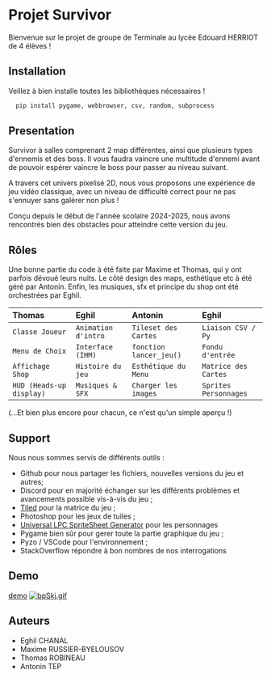 
# Projet Survivor

Bienvenue sur le projet de groupe de Terminale au lycée Edouard HERRIOT de 4 élèves !


## Installation

Veillez à bien installe toutes les bibliothèques nécessaires !

```bash
  pip install pygame, webbrowser, csv, random, subprocess
```
    
## Presentation

Survivor à salles comprenant 2 map différentes, ainsi que plusieurs types d'ennemis et des boss. Il vous faudra vaincre une multitude d'ennemi avant de pouvoir espérer vaincre le boss pour passer au niveau suivant.

A travers cet univers pixelisé 2D, nous vous proposons une expérience de jeu vidéo classique, avec un niveau de difficulté correct pour ne pas s'ennuyer sans galérer non plus !

Conçu depuis le début de l'année scolaire 2024-2025, nous avons rencontrés bien des obstacles pour atteindre cette version du jeu.

## Rôles

Une bonne partie du code à été faite par Maxime et Thomas, qui y ont parfois dévoué leurs nuits.
Le côté design des maps, esthétique etc à été géré par Antonin.
Enfin, les musiques, sfx et principe du shop ont été orchestrées par Eghil.

| Thomas | Eghil | Antonin | Eghil |
| :-------- |  :-------- | :-------- |  :-------- |
| `Classe Joueur` |  `Animation d'intro` | `Tileset des Cartes` |  `Liaison CSV / Py` |
| `Menu de Choix` |  `Interface (IHM)` | `fonction lancer_jeu()` |  `Fondu d'entrée` |
| `Affichage Shop` |  `Histoire du jeu` | `Esthétique du Menu` |  `Matrice des Cartes` |
| `HUD (Heads-up display)` | `Musiques & SFX` | `Charger les images` |  `Sprites Personnages` |

(...Et bien plus encore pour chacun, ce n'est qu'un simple aperçu !)


## Support

Nous nous sommes servis de différents outils : 
  - Github pour nous partager les fichiers, nouvelles versions du jeu et autres;
  - Discord pour en majorité échanger sur les différents problèmes et avancements possible vis-à-vis du jeu ;
  - [Tiled](https://www.mapeditor.org/) pour la matrice du jeu ;
  - Photoshop pour les jeux de tuiles ;
  - [Universal LPC SpriteSheet Generator](https://liberatedpixelcup.github.io/Universal-LPC-Spritesheet-Character-Generator/#?body=Body_color_light&head=Human_male_light&sex=male&shadow=Shadow_shadow&hair=Plain_light_brown&arms=Armour_steel&bauldron=Bauldron_charcoal&wrists=Lace_Cuffs_yellow&gloves=Gloves_steel&clothes=none_Sleeveless_laced&weapon=Longsword_longsword&legs=Leggings_gray&shoes=Armour_steel&hat=Maximus_steel&armour=Legion_steel&bandages=none_Bandages&shoulders=none_Mantal) pour les personnages
  - Pygame bien sûr pour gerer toute la partie graphique du jeu ;
  - Pyzo / VSCode pour l'environnement ;
  - StackOverflow répondre à bon nombres de nos interrogations


## Demo

[demo](https://s6.gifyu.com/images/bpSkj.gif)
[![bpSkj.gif](https://s6.gifyu.com/images/bpSkj.gif)](https://gifyu.com/image/bpSkj)


## Auteurs

- Eghil CHANAL
- Maxime RUSSIER-BYELOUSOV
- Thomas ROBINEAU
- Antonin TEP
